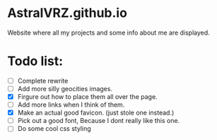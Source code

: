 # AstralVRZ.github.io
Website where all my projects and some info about me are displayed.

# Todo list:
- [ ] Complete rewrite
- [ ] Add more silly geocities images.
- [x] Firgure out how to place them all over the page.
- [ ] Add more links when I think of them.
- [x] Make an actual good favicon. (just stole one instead.)
- [ ] Pick out a good font, Because I dont really like this one.
- [ ] Do some cool css styling